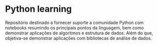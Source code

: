 # Python learning

Repositório destinado a fornecer suporte a comunidade Python com notebooks resumindo os principais pontos da linguagem, bem como demonstrar aplicações de algoritmos e estrutura de dados. Além do que, objetiva-se demonstrar aplicações com bibliotecas de análise de dados.
